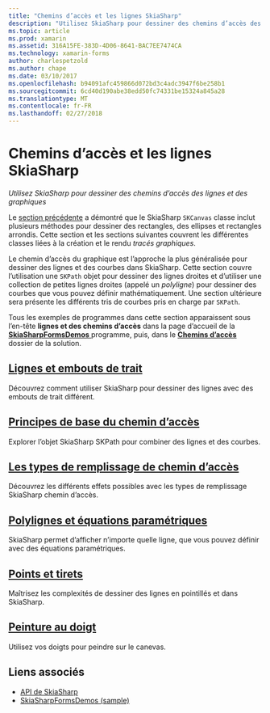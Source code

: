 ```yaml
---
title: "Chemins d’accès et les lignes SkiaSharp"
description: "Utilisez SkiaSharp pour dessiner des chemins d’accès des lignes et des graphiques"
ms.topic: article
ms.prod: xamarin
ms.assetid: 316A15FE-383D-4D06-8641-BAC7EE7474CA
ms.technology: xamarin-forms
author: charlespetzold
ms.author: chape
ms.date: 03/10/2017
ms.openlocfilehash: b94091afc459866d072bd3c4adc3947f6be258b1
ms.sourcegitcommit: 6cd40d190abe38edd50fc74331be15324a845a28
ms.translationtype: MT
ms.contentlocale: fr-FR
ms.lasthandoff: 02/27/2018
---
```

# <a name="skiasharp-lines-and-paths"></a>Chemins d’accès et les lignes SkiaSharp

_Utilisez SkiaSharp pour dessiner des chemins d’accès des lignes et des graphiques_

Le [section précédente](~/xamarin-forms/user-interface/graphics/skiasharp/basics/index.md) a démontré que le SkiaSharp `SKCanvas` classe inclut plusieurs méthodes pour dessiner des rectangles, des ellipses et rectangles arrondis. Cette section et les sections suivantes couvrent les différentes classes liées à la création et le rendu *tracés graphiques*.

Le chemin d’accès du graphique est l’approche la plus généralisée pour dessiner des lignes et des courbes dans SkiaSharp. Cette section couvre l’utilisation une `SKPath` objet pour dessiner des lignes droites et d’utiliser une collection de petites lignes droites (appelé un *polyligne*) pour dessiner des courbes que vous pouvez définir mathématiquement. Une section ultérieure sera présente les différents tris de courbes pris en charge par `SKPath`.

Tous les exemples de programmes dans cette section apparaissent sous l’en-tête **lignes et des chemins d’accès** dans la page d’accueil de la [ **SkiaSharpFormsDemos** ](https://developer.xamarin.com/samples/xamarin-forms/SkiaSharpForms/SkiaSharpFormsDemos/) programme, puis, dans le [ **Chemins d’accès** ](https://github.com/xamarin/xamarin-forms-samples/tree/master/SkiaSharpForms/SkiaSharpFormsDemos/SkiaSharpFormsDemos/SkiaSharpFormsDemos/Paths) dossier de la solution.

## <a name="lines-and-stroke-capslinesmd"></a>[Lignes et embouts de trait](lines.md)

Découvrez comment utiliser SkiaSharp pour dessiner des lignes avec des embouts de trait différent.

## <a name="path-basicspathsmd"></a>[Principes de base du chemin d’accès](paths.md)

Explorer l’objet SkiaSharp SKPath pour combiner des lignes et des courbes.

## <a name="the-path-fill-typesfill-typesmd"></a>[Les types de remplissage de chemin d’accès](fill-types.md)

Découvrez les différents effets possibles avec les types de remplissage SkiaSharp chemin d’accès.

## <a name="polylines-and-parametric-equationspolylinesmd"></a>[Polylignes et équations paramétriques](polylines.md)

SkiaSharp permet d’afficher n’importe quelle ligne, que vous pouvez définir avec des équations paramétriques.

## <a name="dots-and-dashesdotsmd"></a>[Points et tirets](dots.md)

Maîtrisez les complexités de dessiner des lignes en pointillés et dans SkiaSharp.

## <a name="finger-paintingfinger-paintmd"></a>[Peinture au doigt](finger-paint.md)

Utilisez vos doigts pour peindre sur le canevas.


## <a name="related-links"></a>Liens associés

- [API de SkiaSharp](https://developer.xamarin.com/api/root/SkiaSharp/)
- [SkiaSharpFormsDemos (sample)](https://developer.xamarin.com/samples/xamarin-forms/SkiaSharpForms/SkiaSharpFormsDemos/)
